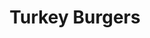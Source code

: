 ---
title: Turkey Burgers
metadata:
  servings: '4'
  source: https://www.hazelblue.co/recipes/turkeyburgers
  title: Turkey Burgers
  course: Main
ingredients:
- name: lemon
  amount: '0.5'
- name: grated onion
  amount: '1'
- name: spices
  amount: some
- name: black pepper
  amount: some
- name: smoked paprika
  amount: 0.25 tsp
- name: sweet potato
  amount: '4'
- name: coconut oil
  amount: some
- name: ground coriander
  amount: 1.5 tsp
- name: greek yogurt
  amount: 0.5 cups
- name: salt
  amount: 2.2 tsp
- name: ground cumin
  amount: 1.5 tsp
- name: olive oil
  amount: 2 tbps
- name: turkey mince
  amount: 500 g
- name: ground cinnamon
  amount: 0.25 tsp
- name: grated cucumber
  amount: '0.25'
cookware:
- name: mixing bowl
- name: griddle pan
- name: small bowl
steps:
- description: Pre-heat the oven to 180C.
- description: Dice the sweet potato into wedges and put them in a mixing bowl.
- description: Add the olive oil and some spices and toss until the wedges are all
    coated and put them in the oven for 30 minutes.
- description: Now they're in the oven you can make your burgers.
- description: 'Add turkey mince, grated onion and the following spices into the mixing
    bowl: ground cumin, ground coriander, ground cinnamon, smoked paprika, salt and
    black pepper.'
- description: Mix the ingredients until they're combined but be careful to not overmix
    because this will give you tough burgers.
- description: Heat a griddle pan on high heat and add a little coconut oil.
- description: Divide the mixture into 4 patties and cook in the pan.
- description: While they're cooking you can make the tzatziki.
- description: Grab a small bowl and combine greek yogurt, grated cucumber, salt and
    black pepper. Squeeze in the juice from half a lemon and put to one side to serve
    with the burgers.

---